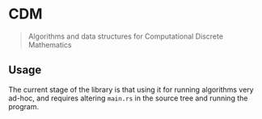 # CDM

> Algorithms and data structures for Computational Discrete Mathematics

## Usage

The current stage of the library is that using it for running algorithms very ad-hoc, and requires altering `main.rs` in the source tree and running the program.
